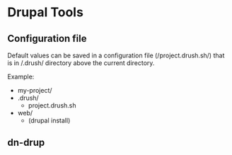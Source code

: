 # Drupal Tools

## Configuration file

Default values can be saved in a configuration file (/project.drush.sh/) that is in /.drush/ directory above the 
current directory.

Example:

- my-project/
 - .drush/
   * project.drush.sh
 - web/
   * (drupal install)

## dn-drup
